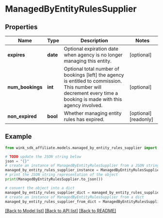 # ManagedByEntityRulesSupplier


## Properties

Name | Type | Description | Notes
------------ | ------------- | ------------- | -------------
**expires** | **date** | Optional expiration date when agency is no longer managing this entity. | [optional] 
**num_bookings** | **int** | Optional total number of bookings [left] the agency is entitled to commission. This number will decrement every time a booking is made with this agency involved. | [optional] 
**non_expired** | **bool** | Whether managing entity rules has expired. | [optional] [readonly] 

## Example

```python
from wink_sdk_affiliate.models.managed_by_entity_rules_supplier import ManagedByEntityRulesSupplier

# TODO update the JSON string below
json = "{}"
# create an instance of ManagedByEntityRulesSupplier from a JSON string
managed_by_entity_rules_supplier_instance = ManagedByEntityRulesSupplier.from_json(json)
# print the JSON string representation of the object
print(ManagedByEntityRulesSupplier.to_json())

# convert the object into a dict
managed_by_entity_rules_supplier_dict = managed_by_entity_rules_supplier_instance.to_dict()
# create an instance of ManagedByEntityRulesSupplier from a dict
managed_by_entity_rules_supplier_from_dict = ManagedByEntityRulesSupplier.from_dict(managed_by_entity_rules_supplier_dict)
```
[[Back to Model list]](../README.md#documentation-for-models) [[Back to API list]](../README.md#documentation-for-api-endpoints) [[Back to README]](../README.md)


